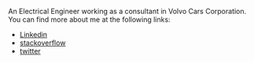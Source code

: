 
An Electrical Engineer working as a consultant in Volvo Cars Corporation. You can find more about me at the following links:

* [Linkedin](https://www.linkedin.com/in/mohsennosratinia)
* [stackoverflow](http://stackoverflow.com/users/1292374/mohsen-nosratinia)
* [twitter](https://twitter.com/tuixium)
